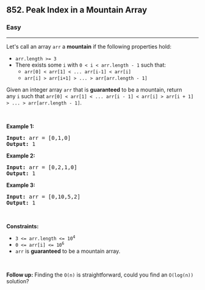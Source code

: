 <h2>852. Peak Index in a Mountain Array</h2><h3>Easy</h3><hr><div style="user-select: auto;"><p style="user-select: auto;">Let's call an array <code style="user-select: auto;">arr</code> a <strong style="user-select: auto;">mountain</strong>&nbsp;if the following properties hold:</p>

<ul style="user-select: auto;">
	<li style="user-select: auto;"><code style="user-select: auto;">arr.length &gt;= 3</code></li>
	<li style="user-select: auto;">There exists some <code style="user-select: auto;">i</code> with&nbsp;<code style="user-select: auto;">0 &lt; i&nbsp;&lt; arr.length - 1</code>&nbsp;such that:
	<ul style="user-select: auto;">
		<li style="user-select: auto;"><code style="user-select: auto;">arr[0] &lt; arr[1] &lt; ... arr[i-1] &lt; arr[i] </code></li>
		<li style="user-select: auto;"><code style="user-select: auto;">arr[i] &gt; arr[i+1] &gt; ... &gt; arr[arr.length - 1]</code></li>
	</ul>
	</li>
</ul>

<p style="user-select: auto;">Given an integer array <code style="user-select: auto;">arr</code> that is <strong style="user-select: auto;">guaranteed</strong> to be&nbsp;a mountain, return any&nbsp;<code style="user-select: auto;">i</code>&nbsp;such that&nbsp;<code style="user-select: auto;">arr[0] &lt; arr[1] &lt; ... arr[i - 1] &lt; arr[i] &gt; arr[i + 1] &gt; ... &gt; arr[arr.length - 1]</code>.</p>

<p style="user-select: auto;">&nbsp;</p>
<p style="user-select: auto;"><strong style="user-select: auto;">Example 1:</strong></p>

<pre style="user-select: auto;"><strong style="user-select: auto;">Input:</strong> arr = [0,1,0]
<strong style="user-select: auto;">Output:</strong> 1
</pre>

<p style="user-select: auto;"><strong style="user-select: auto;">Example 2:</strong></p>

<pre style="user-select: auto;"><strong style="user-select: auto;">Input:</strong> arr = [0,2,1,0]
<strong style="user-select: auto;">Output:</strong> 1
</pre>

<p style="user-select: auto;"><strong style="user-select: auto;">Example 3:</strong></p>

<pre style="user-select: auto;"><strong style="user-select: auto;">Input:</strong> arr = [0,10,5,2]
<strong style="user-select: auto;">Output:</strong> 1
</pre>

<p style="user-select: auto;">&nbsp;</p>
<p style="user-select: auto;"><strong style="user-select: auto;">Constraints:</strong></p>

<ul style="user-select: auto;">
	<li style="user-select: auto;"><code style="user-select: auto;">3 &lt;= arr.length &lt;= 10<sup style="user-select: auto;">4</sup></code></li>
	<li style="user-select: auto;"><code style="user-select: auto;">0 &lt;= arr[i] &lt;= 10<sup style="user-select: auto;">6</sup></code></li>
	<li style="user-select: auto;"><code style="user-select: auto;">arr</code> is <strong style="user-select: auto;">guaranteed</strong> to be a mountain array.</li>
</ul>

<p style="user-select: auto;">&nbsp;</p>
<strong style="user-select: auto;">Follow up:</strong> Finding the <code style="user-select: auto;">O(n)</code> is straightforward, could you find an <code style="user-select: auto;">O(log(n))</code> solution?</div>
